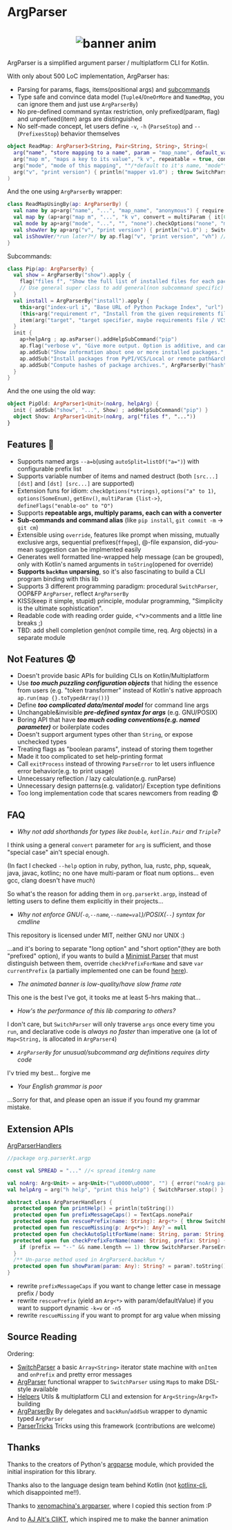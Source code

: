 # ArgParser

<h1 align="center">
  <img alt="banner anim" src="https://parserkt.github.io/resources/ArgParser_anim.gif" />
</h1>

ArgParser is a simplified argument parser / multiplatform CLI for Kotlin.

With only about 500 LoC implementation, ArgParser has:

- Parsing for params, flags, items(positional args) and [subcommands](src/commonMain/kotlin/org/parserkt/argp/ParserTricks.kt)
- Type safe and convince data model (`Tuple4`/`OneOrMore` and `NamedMap`, you can ignore them and just use `ArgParserBy`)
- No pre-defined command syntax restriction, only prefixed(param, flag) and unprefixed(item) args are distinguished
- No self-made concept, let users define `-v`, `-h` (`ParseStop`) and `--` (`PrefixesStop`) behavior themselves 

```kotlin
object ReadMap: ArgParser3<String, Pair<String, String>, String>(
  arg("name", "store mapping to a name", param = "map_name", default_value = "anonymous") { require(it.isNotBlank()) ; it },
  arg("map m", "maps a key to its value", "k v", repeatable = true, convert = multiParam { it[0] to it[1] }),
  arg("mode", "mode of this mapping", ""/*default to it's name, "mode"*/, "none").checkOptions("none", "mutable", "linked"),
  arg("v", "print version") { println("mapper v1.0") ; throw SwitchParser.ParseStop }
)
```

And the one using `ArgParserBy` wrapper:

```kotlin
class ReadMapUsingBy(ap: ArgParserBy) {
  val name by ap+arg("name", "...", "map_name", "anonymous") { require(it.isNotBlank()) ; it }
  val map by (ap+arg("map m", "...", "k v", convert = multiParam { it[0] to it[1] })).multiply { it.toMap() }
  val mode by ap+arg("mode", "...", "", "none").checkOptions("none", "mutable", "linked")
  val showVer by ap+arg("v", "print version") { println("v1.0") ; SwitchParser.stop() }//should not be accessed
  val isShowVer/*run later?*/ by ap.flag("v", "print version", "vh") // when 'h' in res.flags, item count/ordering checking are suppressed.
}
```

Subcommands:

```kotlin
class Pip(ap: ArgParserBy) {
  val show = ArgParserBy("show").apply {
    flag("files f", "Show the full list of installed files for each package.")
    // Use general super class to add general(non subcommand specific) options.
  }
  val install = ArgParserBy("install").apply {
    this+arg("index-url i", "Base URL of Python Package Index", "url")
    (this+arg("requirement r", "Install from the given requirements file.", "file")).multiply()
    item(arg("target", "target specifier, maybe requirements file / VCS / local / PyPI", "archive url/path"))
  }
  init {
    ap+helpArg ; ap.asParser().addHelpSubCommand("pip")
    ap.flag("verbose v", "Give more output. Option is additive, and can be used up to 3 times.") // then check "vvv" in flags, or count { it == "v" }.
    ap.addSub("Show information about one or more installed packages.", show)
    ap.addSub("Install packages from PyPI/VCS/Local or remote path&archives", install)
    ap.addSub("Compute hashes of package archives.", ArgParserBy("hash").apply { items(arg("...", "")) })
  }
}
```

And the one using the old way:

```kotlin
object PipOld: ArgParser1<Unit>(noArg, helpArg) {
  init { addSub("show", "...", Show) ; addHelpSubCommand("pip") }
  object Show: ArgParser1<Unit>(noArg, arg("files f", "..."))
}
```

## Features 🎁

+ Supports named args `--a=b`(using `autoSplit=listOf("a=")`) with configurable prefix list
+ Supports variable number of items and named destruct (both `[src...] [dst]` and `[dst] [src...]` are supported)
+ Extension funs for idiom: `checkOptions(*strings)`, `options("a" to 1)`, `options(SomeEnum)`, `getEnv()`, `multiParam {list->}`, `defineFlags("enable-oo" to "O")`
+ Supports __repeatable args, multiply params, each can with a converter__
+ __Sub-commands and command alias__ (like `pip install`, `git commit -m` -> `git cm`)
+ Extensible using `override`, features like prompt when missing, mutually exclusive args, sequential prefixes(`ffmpeg`), @-file expansion, did-you-mean suggestion can be implmented easily
+ Generates well formatted line-wrapped help message (can be grouped), only with Kotlin's named arguments in `toString`(opened for override)
+ __Supports `backRun` unparsing__, so it's also fascinating to build a CLI program binding with this lib
+ Supports 3 different programming paradigm: procedural `SwitchParser`, OOP&FP `ArgParser`, reflect `ArgParserBy`
+ KISS(keep it simple, stupid) principle, modular programming, "Simplicity is the ultimate sophistication".
+ Readable code with reading order guide, <^v>comments and a little line breaks ;)
+ TBD: add shell completion gen(not compile time, req. Arg objects) in a separate module

## Not Features 😟

+ Doesn't provide basic APIs for building CLIs on Kotlin/Multiplatform
+ Use __*too much puzzling configuration objects*__ that hiding the essence from users (e.g. "token transformer" instead of Kotlin's native approach `ap.run(map {}.toTypedArray())`)
+ Define __*too complicated data/mental model*__ for command line args
+ Unchangable&invisible __*pre-defined syntax for args*__ (e.g. GNU/POSIX)
+ Boring API that have __*too much coding conventions(e.g. named parameter)*__ or boilerplate codes
+ Doesn't support argument types other than `String`, or expose unchecked types
+ Treating flags as "boolean params", instead of storing them together
+ Made it too complicated to set help-printing format
+ Call `exitProcess` instead of throwing `ParseError` to let users influence error behavior(e.g. to print usage)
+ Unnecessary reflection / lazy calculation(e.g. runParse)
+ Unnecessary design patterns(e.g. validator)/ Exception type definitions
+ Too long implementation code that scares newcomers from reading :fearful:

## FAQ

- _Why not add shorthands for types like `Double`, `kotlin.Pair` and `Triple`?_

I think using a general `convert` parameter for `arg` is sufficient, and those "special case" ain't special enough.

(In fact I checked `--help` option in ruby, python, lua, rustc, php, squeak, java, javac, kotlinc; no one have multi-param or float num options... even gcc, clang doesn't have much)

So what's the reason for adding them in `org.parserkt.argp`, instead of letting users to define them explicitly in their projects...

- _Why not enforce GNU(`-o`,`--name`,`--name=val`)/POSIX(`--`) syntax for cmdline_

This repository is licensed under MIT, neither GNU nor UNIX :)

...and it's boring to separate "long option" and "short option"(they are both "prefixed" option), if you wants to build a [Minimist Parser](https://github.com/substack/minimist)
that must distinguish between them, override `checkPrefixForName` and save `var currentPrefix`
 (a partially implemented one can be found [here](src/commonTest/kotlin/TheArgParserVersions.kt#L64)).

- _The animated banner is low-quality/have slow frame rate_

This one is the best I've got, it tooks me at least 5-hrs making that...

- _How's the performance of this lib comparing to others?_

I don't care, but `SwitchParser` will only traverse `args` once every time you `run`,
 and declarative code is _always no faster_ than imperative one (a lot of `Map<String,` is allocated in `ArgParser4`)

- _`ArgParserBy` for unusual/subcommand arg definitions requires dirty code_

I'v tried my best... forgive me

- _Your English grammar is poor_

...Sorry for that, and please open an issue if you found my grammar mistake.

## Extension APIs

[ArgParserHandlers](src/commonMain/kotlin/org/parserkt/argp/ArgParser.kt#L46)

```kotlin
//package org.parserkt.argp

const val SPREAD = "..." //< spread itemArg name

val noArg: Arg<Unit> = arg<Unit>("\u0000\u0000", "") { error("noArg parsed") }
val helpArg = arg("h help", "print this help") { SwitchParser.stop() }

abstract class ArgParserHandlers {
  protected open fun printHelp() = println(toString())
  protected open fun prefixMessageCaps() = TextCaps.nonePair
  protected open fun rescuePrefix(name: String): Arg<*> { throw SwitchParser.ParseError("$name unknown") }
  protected open fun rescueMissing(p: Arg<*>): Any? = null
  protected open fun checkAutoSplitForName(name: String, param: String) {}
  protected open fun checkPrefixForName(name: String, prefix: String) {
    if (prefix == "--" && name.length == 1) throw SwitchParser.ParseError("single-char shorthand should like: -$name")
  }
  /** Un-parse method used in ArgParser4.backRun */
  protected open fun showParam(param: Any): String? = param?.toString() //<^ real implementation omitted
}
```

- rewrite `prefixMessageCaps` if you want to change letter case in message prefix / body
- rewrite `rescuePrefix` (yield an `Arg<*>` with param/defaultValue) if you want to support dynamic `-k=v` or `-n5`
- rewrite `rescueMissing` if you want to prompt for arg value when missing

## Source Reading

Ordering:

- [SwitchParser](src/commonMain/kotlin/org/parserkt/argp/SwitchParser.kt) a basic `Array<String>` iterator state machine with `onItem` and `onPrefix` and pretty error messages
- [ArgParser](src/commonMain/kotlin/org/parserkt/argp/ArgParser.kt) functional wrapper to `SwitchParser` using `Map`s to make DSL-style available
- [Helpers](src/commonMain/kotlin/org/parserkt/argp/Helpers.kt) Utils & multiplatform CLI and extension for `Arg<String>`/`Arg<T>` building
- [ArgParserBy](src/commonMain/kotlin/org/parserkt/argp/ArgParserBy.kt) By delegates and `backRun`/`addSub` wrapper to dynamic typed `ArgParser`
- [ParserTricks](src/commonMain/kotlin/org/parserkt/argp/ParserTricks.kt) Tricks using this framework (contributions are welcome)

## Thanks

Thanks to the creators of Python's [argparse](https://docs.python.org/3/library/argparse.html) module, which provided the initial inspiration for this library.

Thanks also to the language design team behind Kotlin (not [kotlinx-cli](https://github.com/Kotlin/kotlinx-cli), which disappointed me!!).

Thanks to [xenomachina's argparser](https://github.com/xenomachina/kotlin-argparser), where I copied this section from :P

And to [AJ Alt's CliKT](https://github.com/ajalt/clikt), which inspired me to make the banner animation
